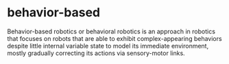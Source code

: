 # behavior-based
Behavior-based robotics or behavioral robotics is an approach in robotics 
that focuses on robots that are able to exhibit complex-appearing behaviors 
despite little internal variable state to model its immediate environment, 
mostly gradually correcting its actions via sensory-motor links.
